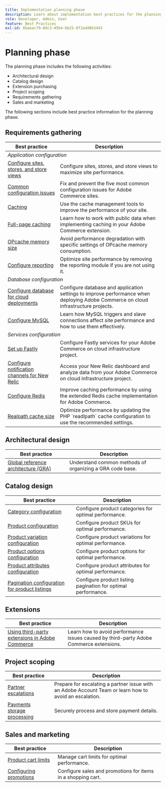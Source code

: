 ```yaml
---
title: Implementation planning phase
description: Learn about implementation best practices for the planning phase of Adobe Commerce projects.
role: Developer, Admin, User
feature: Best Practices
exl-id: 6baeac79-8dc3-45b4-bb25-8f2add8b3443
---
```

# Planning phase

The planning phase includes the following activities:

- Architectural design
- Catalog design
- Extension purchasing
- Project scoping
- Requirements gathering
- Sales and marketing

The following sections include best practice information for the planning phase.

## Requirements gathering

<table>
<thead>
  <tr>
    <th>Best practice</th>
    <th>Description</th>
  </tr>
</thead>
<tbody>
  <tr>
    <td colspan="2"><em>Application configuration</em></td>
  </tr>
  <tr>
    <td><a href="sites-stores-store-views.md">Configure sites, stores, and store views</a></td>
    <td>Configure sites, stores, and store views to maximize site performance.</td>
  </tr>
  <tr>
    <td><a href="https://business.adobe.com/blog/how-to/the-usual-suspects-5-configuration-issues-to-maximize-your-peak-sales">Common configuration issues</a></td>
    <td>Fix and prevent the five most common configuration issues for Adobe Commerce sites.</td>
  </tr>
  <tr>
    <td><a href="https://experienceleague.adobe.com/docs/commerce-admin/systems/tools/cache-management.html">Caching</a></td>
    <td>Use the cache management tools to improve the performance of your site.</td>
  </tr>
  <tr>
    <td><a href="https://developer.adobe.com/commerce/php/development/cache/page/public-content/">Full-page caching</a></td>
    <td>Learn how to work with public data when implementing caching in your Adobe Commerce extension.</td>
  </tr>
  <tr>
    <td><a href="opcache-memory-size.md">OPcache memory size</a></td>
    <td>Avoid performance degradation with specific settings of OPcache memory consumption.</td>
  </tr>
  <tr>
    <td><a href="reporting-configuration.md">Configure reporting</a></td>
    <td>Optimize site performance by removing the reporting module if you are not using it.</td>
  </tr>
  <tr>
    <td colspan="2"><em>Database configuration</em></td>
  </tr>
  <tr>
    <td><a href="database-on-cloud.md">Configure database for cloud deployments</a></td>
    <td>Configure database and application settings to improve performance when deploying Adobe Commerce on cloud infrastructure projects.</td>
  </tr>
  <tr>
    <td><a href="mysql-configuration.md">Configure MySQL</a></td>
    <td>Learn how MySQL triggers and slave connections affect site performance and how to use them effectively.</td>
  </tr>
  <tr>
    <td colspan="2"><em>Services configuration</em></td>
  </tr>
  <tr>
    <td><a href="https://experienceleague.adobe.com/docs/commerce-cloud-service/user-guide/cdn/setup-fastly/fastly-configuration.html">Set up Fastly</a></td>
    <td>Configure Fastly services for your Adobe Commerce on cloud infrastructure project.</td>
  </tr>
  <tr>
    <td><a href="https://experienceleague.adobe.com/docs/commerce-cloud-service/user-guide/monitor/new-relic.html">Configure notification channels for New Relic</a></td>
    <td>Access your New Relic dashboard and analyze data from your Adobe Commerce on cloud infrastructure project.</td>
  </tr>
  <tr>
    <td><a href="redis-service-configuration.md">Configure Redis</a></td>
    <td>Improve caching performance by using the extended Redis cache implementation for Adobe Commerce.</td>
  </tr>
  <tr>
    <td><a href="realpath-cache-size.md">Realpath cache size</a></td>
    <td>Optimize performance by updating the PHP `readlpath` cache configuration to use the recommended settings.</td>
  </tr>
</tbody>
</table>

## Architectural design

| Best practice                                                                          | Description                                              |
|----------------------------------------------------------------------------------------|----------------------------------------------------------|
| [Global reference architecture (GRA)](../../architecture/global-reference/examples.md) | Understand common methods of organizing a GRA code base. |

## Catalog design

| Best practice                                                                                     | Description                                                   |
|---------------------------------------------------------------------------------------------------|---------------------------------------------------------------|
| [Category configuration](catalog-management.md#category-limits)                                   | Configure product categories for optimal performance.         |
| [Product configuration​](catalog-management.md#product-sku-limits)                                 | Configure product SKUs for optimal performance.               |
| [Product variation configuration](catalog-management.md#product-variations)                       | Configure product variations for optimal performance.         |
| [Product options configuration](catalog-management.md#product-options)                            | Configure product options for optimal performance.            |
| [Product attributes configuration​](catalog-management.md#product-attributes)                      | Configure product attributes for optimal performance.         |
| [Pagination configuration for product listings](catalog-management.md#product-listing-pagination) | Configure product listing pagination for optimal performance. |

## Extensions

| Best practice                                                   | Description                                                                            |
|-----------------------------------------------------------------|----------------------------------------------------------------------------------------|
| [Using third-party extensions in Adobe Commerce](extensions.md) | Learn how to avoid performance issues caused by third-party Adobe Commerce extensions. |

## Project scoping

| Best practice                                                | Description                                                                                                  |
|--------------------------------------------------------------|--------------------------------------------------------------------------------------------------------------|
| [Partner escalations](partner-escalation.md)                 | Prepare for escalating a partner issue with an Adobe Account Team or learn how to avoid an escalation. |
| [Payments storage processing](payment-processing-storage.md) | Securely process and store payment details.                                                                  |

## Sales and marketing

| Best practice                                              | Description                                                  |
|------------------------------------------------------------|--------------------------------------------------------------|
| [Product cart limits](catalog-management.md#cart-limits)   | Manage cart limits for optimal performance.                  |
| [Configuring promotions](catalog-management.md#promotions) | Configure sales and promotions for items in a shopping cart. |
